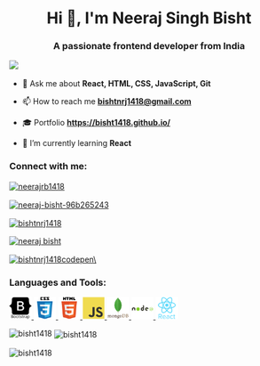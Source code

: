 <h1 align="center">Hi 👋, I'm Neeraj Singh Bisht</h1>
<h3 align="center">A passionate frontend developer from India</h3>

<p align="left">
 <img style="object-fit: fill;" src="https://media.tenor.com/flflC6GFzO8AAAAM/sultan-alrefaei-programmer.gif"/>
</p>

- 💬 Ask me about **React, HTML, CSS, JavaScript, Git**

- 📫 How to reach me **bishtnrj1418@gmail.com**

- 🎓 Portfolio **https://bisht1418.github.io/**

- 🌱 I’m currently learning **React**



<h3 align="left">Connect with me:</h3>
<p align="left">

<a href="https://codepen.io/neerajrb1418" target="blank"><img align="center" src="https://raw.githubusercontent.com/rahuldkjain/github-profile-readme-generator/master/src/images/icons/Social/codepen.svg" alt="neerajrb1418" height="30" width="40" /></a>

<a href="https://linkedin.com/in/neeraj-bisht-96b265243" target="blank"><img align="center" src="https://raw.githubusercontent.com/rahuldkjain/github-profile-readme-generator/master/src/images/icons/Social/linked-in-alt.svg" alt="neeraj-bisht-96b265243" height="30" width="40" /></a>

<a href="https://codesandbox.com/bishtnrj1418" target="blank"><img align="center" src="https://raw.githubusercontent.com/rahuldkjain/github-profile-readme-generator/master/src/images/icons/Social/codesandbox.svg" alt="bishtnrj1418" height="30" width="40" /></a>

<a href="https://www.youtube.com/c/neeraj bisht" target="blank"><img align="center" src="https://raw.githubusercontent.com/rahuldkjain/github-profile-readme-generator/master/src/images/icons/Social/youtube.svg" alt="neeraj bisht" height="30" width="40" /></a>

<a href="https://www.hackerrank.com/bishtnrj1418codepen\" target="blank"><img align="center" src="https://raw.githubusercontent.com/rahuldkjain/github-profile-readme-generator/master/src/images/icons/Social/hackerrank.svg" alt="bishtnrj1418codepen\" height="30" width="40" /></a>
</p>

<h3 align="left">Languages and Tools:</h3>
<p align="left"> <a href="https://getbootstrap.com" target="_blank" rel="noreferrer"> <img src="https://raw.githubusercontent.com/devicons/devicon/master/icons/bootstrap/bootstrap-plain-wordmark.svg" alt="bootstrap" width="40" height="40"/> </a> <a href="https://www.w3schools.com/css/" target="_blank" rel="noreferrer"> <img src="https://raw.githubusercontent.com/devicons/devicon/master/icons/css3/css3-original-wordmark.svg" alt="css3" width="40" height="40"/> </a> <a href="https://www.w3.org/html/" target="_blank" rel="noreferrer"> <img src="https://raw.githubusercontent.com/devicons/devicon/master/icons/html5/html5-original-wordmark.svg" alt="html5" width="40" height="40"/> </a> <a href="https://developer.mozilla.org/en-US/docs/Web/JavaScript" target="_blank" rel="noreferrer"> <img src="https://raw.githubusercontent.com/devicons/devicon/master/icons/javascript/javascript-original.svg" alt="javascript" width="40" height="40"/> </a> <a href="https://www.mongodb.com/" target="_blank" rel="noreferrer"> <img src="https://raw.githubusercontent.com/devicons/devicon/master/icons/mongodb/mongodb-original-wordmark.svg" alt="mongodb" width="40" height="40"/> </a> <a href="https://nodejs.org" target="_blank" rel="noreferrer"> <img src="https://raw.githubusercontent.com/devicons/devicon/master/icons/nodejs/nodejs-original-wordmark.svg" alt="nodejs" width="40" height="40"/> </a> <a href="https://reactjs.org/" target="_blank" rel="noreferrer"> <img src="https://raw.githubusercontent.com/devicons/devicon/master/icons/react/react-original-wordmark.svg" alt="react" width="40" height="40"/> </a> </p>

<p><img align="left" src="https://github-readme-stats.vercel.app/api/top-langs?username=bisht1418&show_icons=true&locale=en&layout=compact" alt="bisht1418" /></p>

<p>&nbsp;<img align="center" src="https://github-readme-stats.vercel.app/api?username=bisht1418&show_icons=true&locale=en" alt="bisht1418" /></p>

<p><img align="center" src="https://github-readme-streak-stats.herokuapp.com/?user=bisht1418&" alt="bisht1418" /></p>
